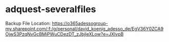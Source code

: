 # adquest-severalfiles

Backup File Location: https://o365adessogroup-my.sharepoint.com/:f:/g/personal/david_koenig_adesso_de/EgV36Y0ZCA9OjwS3PzqNvGcBMiPWuCDezDT_zJbjIeXLow?e=JXlvpB
